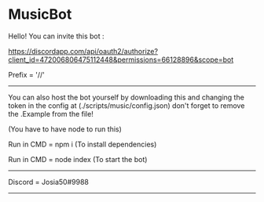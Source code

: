 # MusicBot

Hello! You can invite this bot :

https://discordapp.com/api/oauth2/authorize?client_id=472006806475112448&permissions=66128896&scope=bot

Prefix = '//'

-------------

You can also host the bot yourself by downloading this and changing the token in the config 
at (./scripts/music/config.json) don't forget to remove the .Example from the file!

(You have to have node to run this)

Run in CMD = npm i  (To install dependencies)

Run in CMD = node index (To start the bot)

--------------

Discord = Josia50#9988

--------------
